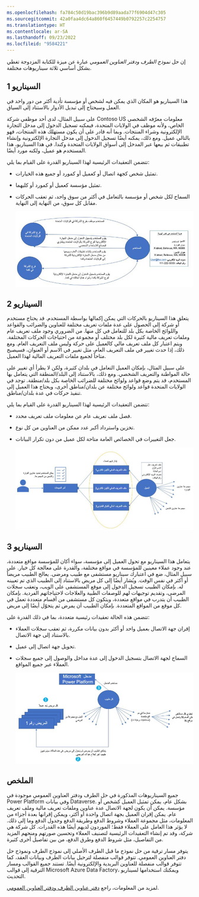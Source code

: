 ```yaml
---
ms.openlocfilehash: fa784c50d19bac396b9d89aada77f6904d47c305
ms.sourcegitcommit: 42a0faa4dc64a860f6457449b0792257c2254757
ms.translationtype: HT
ms.contentlocale: ar-SA
ms.lasthandoff: 09/23/2022
ms.locfileid: "9584221"
---
```

إن حل *نموذج الطرف ودفتر العناوين العمومي‬* عبارة عن ميزة للكتابة المزدوجة تغطي بشكل أساسي ثلاثة سيناريوهات مختلفة.

## <a name="scenario-1"></a>السيناريو 1 
هذا السيناريو هو المكان الذي يمكن فيه لشخص أو مؤسسة تأدية أكثر من دور واحد في العمل وسيحتاج إلى تبديل الأدوار بالاستناد إلى السياق.
 
على سبيل المثال، لدى أحد موظفي شركة Contoso US معلومات معرّفه الشخصي الخاص، ولأنه موظف في الولايات المتحدة، فيمكنه تسجيل الدخول إلى مدخل التجارة الإلكترونية وشراء المنتجات. وبما أنه قادر على أن يكون مستهلك هذه المنتجات، فهو بالتالي عميل. ومع ذلك، يمكنه أيضًا تسجيل الدخول إلى مدخل التجارة الإلكترونية وإنشاء تطبيقات ثم بيعها عبر المدخل إلى أسواق الولايات المتحدة وكندا. في هذا السيناريو، هذا المستخدم هو عميل، ولكنه مورد أيضًا. 

تتضمن التعقيدات الرئيسية لهذا السيناريو القدرة على القيام بما يلي: 

- تمثيل شخص كجهة اتصال أو كعميل أو كمورد أو جميع هذه الخيارات.
- تمثيل مؤسسة كعميل أو كمورد أو كليهما.
- السماح لكل شخص أو مؤسسة بالتعامل في أكثر من سوق واحد، ثم تعقب الحركات مقابل كل سوق، من النهاية إلى النهاية.

    [![رسم تخطيطي يُظهر قدرة المستخدم على تأدية أكثر من دور واحد.](../media/party-model-same-identity.jpg)](../media/party-model-same-identity.jpg#lightbox)

## <a name="scenario-2"></a>السيناريو 2 
يتعلق هذا السيناريو بالحركات التي يمكن إكمالها بواسطة المستخدم. قد يحتاج مستخدم أو شركة إلى الحصول على عدة ملفات تعريف مختلفة للعناوين والضرائب والقواعد واللوائح الخاصة بكل بلد للتعامل في كل منها. من الضروري وجود ملف تعريف عام وملفات تعريف مالية كثيرة لكل بلد مختلف أو مجموعة من احتياجات الحركات المختلفة. ويتم اعتبار كل ملف تعريف مالي كالعميل على حركة وليس ملف التعريف العام. ومع ذلك، إذا حدث تغيير في ملف التعريف العام، مثل تغيير في الاسم أو العنوان، فسيصبح متاحاً لجميع ملفات التعريف المالية لهذا العميل.
 
على سبيل المثال، بإمكان العميل التعامل في بلدان كثيرة، ولكن لا يطرأ أي تغيير على حالة المواطنة والتعريف الشخصي. ومع ذلك، بالاستناد إلى البلد/المنطقة التي يتعامل بها المستخدم، قد يتم وضع قواعد ولوائح مختلفة للضرائب الخاصة بكل بلد/منطقة. توجد في الولايات المتحدة قواعد ولوائح مختلفة عن بلدان/مناطق أخرى، ويحتاج هذا العميل إلى تنفيذ حركات في عدة بلدان/مناطق.
 
تتضمن التعقيدات الرئيسية لهذا السيناريو القدرة على القيام بما يلي:

- فصل ملف تعريف عام عن معلومات ملف تعريف محدد.
- تخزين واسترداد أكبر عدد ممكن من العناوين من كل نوع.
- جعل التغييرات في الخصائص العامة متاحة لكل عميل من دون تكرار البيانات.
  
    [![رسم تخطيطي يُظهر عدة ملفات تعريف مالية.](../media/party-model-customer-organisation.jpg)](../media/party-model-customer-organisation.jpg#lightbox)
 
## <a name="scenario-3"></a>السيناريو 3 
يتعامل هذا السيناريو مع تحول العميل إلى مؤسسة، سواء أكان للمؤسسة مواقع متعددة، عند وجود عملاء معينين للمؤسسة في مواقع مختلفة، والقدرة على معالجة كل خيار. على سبيل المثال، ضع في اعتبارك سيناريو مستشفى مع طبيب ومرضى. يعالج الطبيب مريضاً أو أكثر في نفس الوقت. ويُشار أيضًا إلى كل مريض بالاستناد إلى الطبيب الذي تم تعيينه له. بإمكان الطبيب تسجيل الدخول إلى موقع المستشفى على الويب، وتعقب سجلات المرضى، وتقديم توجيهات لهم للوصفات الطبية والعلاجات لاحتياجاتهم الفردية. بإمكان الطبيب أن يتدرب في مواقع متعددة، ويتكون كل مستشفى من أقسام متعددة تعمل في كل موقع من المواقع المتعددة. بإمكان الطبيب أن يمرض ثم يتحوّل أيضًا إلى مريض.

تتضمن هذه الحالة تعقيدات رئيسية متعددة، بما في ذلك القدرة على:

- إقران جهة الاتصال بعميل واحد أو أكثر بدون بيانات مكررة، ثم تعقب سجلات العملاء بالاستناد إلى جهة الاتصال.
- تحويل جهة اتصال إلى عميل.
- السماح لجهة الاتصال بتسجيل الدخول إلى عدة مداخل والوصول إلى جميع سجلات العملاء عبر جميع المواقع.
  
    [![رسم تخطيطي يُظهر متى يتحوّل العميل إلى مؤسسة.](../media/party-model-global-address.jpg)](../media/party-model-global-address.jpg#lightbox)

## <a name="summary"></a>الملخص

جميع السيناريوهات المذكورة في حل الطرف ودفتر العناوين العمومي موجودة في Power Platform وفي بيانات Dataverse. بشكل عام، يمكن تمثيل العميل كشخص أو مؤسسة. يمكن أن يكون لجهة الاتصال عدة عناوين وملفات تعريف مالية وملف تعريف عام. يمكن إقران العميل بجهة اتصال واحدة أو أكثر، ويمكن إقرانها بعدة أجزاء من المعلومات، مثل مجموعة العملاء وشروط الدفع وطريقة الدفع وجدول الدفع وما إلى ذلك. لا يؤثر هذا العامل على العملاء فقط؛ الموردون لديهم أيضًا هذه القدرات. كل شركة هي شركة، وقد تم إنشاء التعقيدات الرئيسية لتصنيف العملاء وتحسين صورتهم ومنحهم المزيد من التفاصيل، مثل شروط الدفع وطرق الدفع، من بين تفاصيل أخرى كثيرة.

يتوفر مسار ترقية من حل نموذج ما قبل الطرف الأصلي إلى نموذج الطرف ونموذج حل دفتر العناوين العمومي. تتوفر قوالب منفصلة لترحيل بيانات الطرف وبيانات العقد، كما تتوفر قوالب منفصلة للعناوين البريدية والإلكترونية أيضًا. تستند جميع القوالب ومسار الترقية إلى قوالب Microsoft Azure Data Factory، ويمكنك استخدامها لسيناريو التحديث.

لمزيد من المعلومات، راجع [دفتر عناوين الطرف ودفتر العناوين العمومي](/dynamics365/fin-ops-core/dev-itpro/data-entities/dual-write/party-gab/?azure-portal=true).
